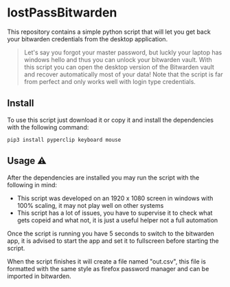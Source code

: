 # lostPassBitwarden
This repository contains a simple python script that will let you get back your bitwarden credentials from the desktop application.
>Let's say you forgot your master password, but luckly your laptop has windows hello and thus you can unlock your bitwarden vault. With this script you can open the desktop version of the Bitwarden vault and recover automatically most of your data!
Note that the script is far from perfect and only works well with login type credentials.

## Install
To use this script just download it or copy it and install the dependencies with the following command:

```pip3 install pyperclip keyboard mouse```

## Usage ⚠️

After the dependencies are installed you may run the script with the following in mind:
* This script was developed on an 1920 x 1080 screen in windows with 100% scaling, it may not play well on other systems
* This script has a lot of issues, you have to supervise it to check what gets copeid and what not, it is just a useful helper not a full automation

Once the script is running you have 5 seconds to switch to the bitwarden app, it is advised to start the app and set it to fullscreen before starting the script.

When the script finishes it will create a file named "out.csv", this file is formatted with the same style as firefox password manager and can be imported in bitwarden.

